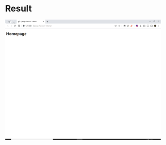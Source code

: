 # Result

<img src="https://github.com/ankiwoong/Django_Favicon_Tutorial/blob/master/Screenshot/result.png?raw=true">
